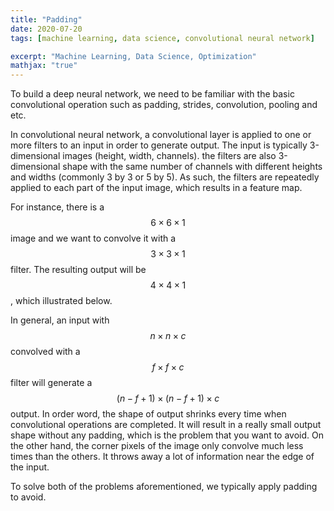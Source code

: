 ```yaml
---
title: "Padding"
date: 2020-07-20
tags: [machine learning, data science, convolutional neural network]

excerpt: "Machine Learning, Data Science, Optimization"
mathjax: "true"
---
```


To build a deep neural network, we need to be familiar with the basic convolutional operation such as padding, strides, convolution, pooling and etc.

In convolutional neural network, a convolutional layer is applied to one or more filters to an input in order to generate output. The input is typically 3-dimensional images (height, width, channels). the filters are also 3-dimensional shape with the same number of channels with different heights and widths (commonly 3 by 3 or 5 by 5). As such, the filters are repeatedly applied to each part of  the input image, which results in a feature map.

For instance, there is a $$6 \times 6\times 1$$ image and we want to convolve it with a $$3\times 3\times 1$$ filter. The resulting output will be $$4 \times 4\times 1$$, which illustrated below.

In general, an input with $$n \times n\times c$$ convolved with a $$f \times f\times c$$ filter will generate a $$(n-f+1) \times (n-f+1) \times c$$ output. In order word, the shape of output shrinks every time when convolutional operations are completed. It will result in a really small output shape without any padding, which is the problem that you want to avoid. On the other hand, the corner pixels of the image only convolve much less times than the others. It throws away a lot of information near the edge of the input.

To solve both of the problems aforementioned, we typically apply padding to avoid.
